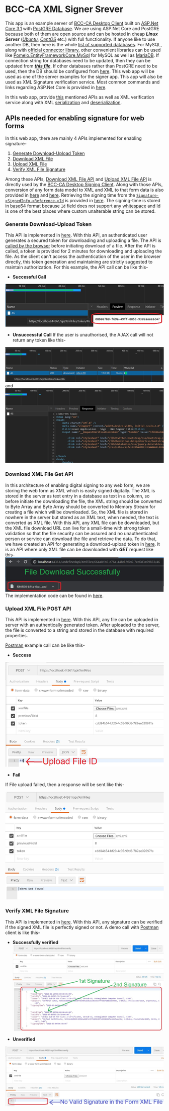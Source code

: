 # BCC-CA XML Signer Srever

This app is an example server of [BCC-CA Desktop Client](https://github.com/AbrarJahin/BCC-CA_XMLSigningClient) built on [ASP.Net Core 3.1](https://dotnet.microsoft.com/download/dotnet-core/3.1) with [PostGRE Database](https://www.postgresql.org/). We are using ASP.Net Core and PostGRE because both of them are open source and can be hosted in cheap ***Linux Server*** ([*Ubuntu*](https://docs.microsoft.com/en-us/aspnet/core/host-and-deploy/linux-nginx?view=aspnetcore-3.1), [*CentOS*](https://www.vultr.com/docs/how-to-deploy-a-net-core-web-application-on-centos-7) etc.) with full functionality. If anyone like to use another DB, then here is the whole [list of supported databases](https://docs.microsoft.com/en-us/ef/core/providers/?tabs=dotnet-core-cli#current-providers). For MySQL, along with [official connector library](https://dev.mysql.com/doc/connector-net/en/connector-net-entityframework-core.html), other convenient libraries can be used like [Pomelo.EntityFrameworkCore.MySql](https://github.com/PomeloFoundation/Pomelo.EntityFrameworkCore.MySql) for MySQL as well as [MariaDB](https://mariadb.org/). If connection string for databases need to be updated, then they can be updated from [***this file***](./appsettings.json#L3). If other databases rather than PostGRE need to be used, then the DB should be configured from [here](./Startup.cs#L24).
This web app will be used as one of the server examples for the signer  app. This app will also be used as XML Signature verification service. Most common commands and links regarding ASP.Net Core is provided in [here](.doc/Links_and_Commands.md).

In this web app,  provide [this](https://github.com/AbrarJahin/BCC-CA_XMLSigningClient#installation-and-deployment) mentioned APIs as well as XML verification service along with XML [serialization](/Library/Adapter.cs#L39) and [deserialization](/Library/Adapter.cs#L52).

## APIs needed for enabling signature for web forms
In this web app, there are mainly 4 APIs implemented for enabling signature-

1. [Generate Download-Upload Token](#generate-download-upload-token)
2. [Download XML File](#download-xml-file-get-api)
3. [Upload XML File](#upload-xml-file-post-api)
4. [Verify XML File Signature](#verify-xml-file-signature)

Among these APIs, [Download XML File API](#download-xml-file-get-api) and [Upload XML File API](#upload-xml-file-post-api) is directly used by the [BCC-CA Desktop Signing Client](https://github.com/AbrarJahin/BCC-CA_XMLSigningClient#api-list-needed-in-the-server).
Along with those APIs, conversion of any form data model to XML and XML to that form data is also provided in [here](./Library/Adapter.cs#L39) and [here](./Library/Adapter.cs#L52). Retrieving the signing time from the [`Signature->SignedInfo->Reference->Id`]() is provided in [here](./Library/Adapter.cs#L22). The signing-time is stored in [base64](https://en.wikipedia.org/wiki/Base64) format because `Id` field does not support any [whitespace](https://en.wikipedia.org/wiki/Whitespace_character) and Id is one of the best places where custom unalterable string can be stored.

### Generate Download-Upload Token
This API is implemented in [here](./Controllers/api/XmlFilesController.cs#L38). With this API, an authenticated user generates a secured token for downloading and uploading a file. The API is [called by the browser](./wwwroot/js/site.js#L16) before initiating download of a file. After the API is called, a token is provided for 2 minutes for downloading and uploading the file. As the client can't access the authentication of the user in the browser directly, this token generation and maintaining are strictly suggested to maintain authorization. For this example, the API call can be like this-

- **Successful Call**

![Successful Call](./.doc/Download-Upload-Token-Success.jpg "Application Token generation Success")

- **Unsuccessful Call**
If the user is unauthorised, the AJAX call will not return any token like this-

![Unsuccessful Call (1)](./.doc/Download-Upload-Token-Fail-1.jpg "Application Token generation Failed-1")
and
![Unsuccessful Call (2)](./.doc/Download-Upload-Token-Fail-2.jpg "Application Token generation Failed-2")

### Download XML File Get API
In this architecture of enabling digital signing to any web form, we are storing the web form as XML which is easily signed digitally. The XML is stored in the server as text entry in a database as text in a column, so before initiate the downloading the file, the XML string should be converted to Byte Array and Byte Array should be converted to Memory Stream for creating a file which will be downloaded. So, the XML file is stored in nowhere in the server but stored as an XML text, when needed, the text is converted as XML file. With this API, any XML file can be downloaded, but the XML file download URL can live for a small-time with strong token validation so that the file security can be assured and no unauthenticated person or service can download the file and retrieve the data. To do that, we have created an API for generating a download-upload token in [here](#generate-download-upload-token). It is an API where only XML file can be downloaded with ***GET*** request like this-
![Download XML File](./.doc/Download-XML.jpg "Download XML File")
The implementation code can be found in [here](./Controllers/api/XmlFilesController.cs#L62).

### Upload XML File POST API
This API is implemented in [here](./Controllers/api/XmlFilesController.cs#L90).
With this API, any file can be uploaded in server with an authentically generated token. After uploaded to the server, the file is converted to a string and stored in the database with required properties.

[Postman](https://www.postman.com/) example call can be like this-

- **Success**

![Successful File Upload](./.doc/File-Upload-Success.jpg "XML File Upload Successfully")

- **Fail**

If File upload failed, then a response will be sent like this-

![Failed File Upload](./.doc/File-Upload-Fail.jpg "XML File Upload Failed")


### Verify XML File Signature
This API is implemented in [here](./Controllers/api/XmlFilesController.cs#L242). With this API, any signature can be verified if the signed XML file is perfectly signed or not. A demo call with [Postman](https://www.postman.com/) client is like this-

- **Successfully verified**
![Unsuccessful Call (1)](./.doc/Verified-Sign.jpg "XML File Signature Verified Successfully")

- **Unverified**

![Unsuccessful Call (1)](./.doc/Unverified-Sign.jpg "XML File Signature Tempered or not available")
